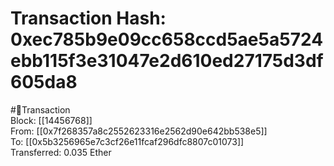 
Transaction Hash: 0xec785b9e09cc658ccd5ae5a5724ebb115f3e31047e2d610ed27175d3df605da8
====================================================================================
  
#💸Transaction  
Block: [[14456768]]  
From: [[0x7f268357a8c2552623316e2562d90e642bb538e5]]  
To: [[0x5b3256965e7c3cf26e11fcaf296dfc8807c01073]]  
Transferred: 0.035 Ether